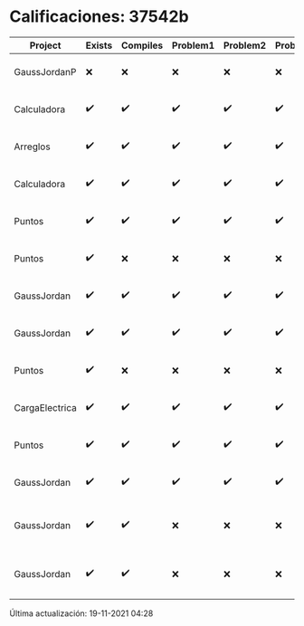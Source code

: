 # Calificaciones: 37542b
|Project|Exists|Compiles|Problem1|Problem2|Problem3|Extra|CommitHash|CommitDate|CheckDate|Comments|DueDate|Grade|
|-|-|-|-|-|-|-|-|-|-|-|-|-|
|GaussJordanP|❌|❌|❌|❌|❌|❌|NA|NA|19-11-2021 04:28:28|No se encontró el archivo en PracticasComputacionI/GaussJordanP/GaussJordanP.py|19-11-2021 21:00:00|5.0|
|Calculadora|✔️|✔️|✔️|✔️|✔️|✔️|22afae6e1938d3b283cced550ee2f5f879bf76d1|23-09-2021 21:04:54|23-09-2021 21:47:53|nan|17-09-2021 21:00:00|7.0|
|Arreglos|✔️|✔️|✔️|✔️|✔️|✔️|22afae6e1938d3b283cced550ee2f5f879bf76d1|23-09-2021 21:04:54|23-09-2021 21:48:36|nan|24-09-2021 21:00:00|10.0|
|Calculadora|✔️|✔️|✔️|✔️|✔️|✔️|3cfeb0f0cc94c53bfcc2999d3334350e8b17a5c8|17-09-2021 13:13:37|17-09-2021 14:10:35|nan|17-09-2021 21:00:00|10.0|
|Puntos|✔️|✔️|✔️|✔️|✔️|✔️|4552b6c82fa396b6f969245ace1aa02abe9c75c4|15-10-2021 15:45:30|15-10-2021 17:48:52|nan|15-10-2021 21:00:00|10.0|
|Puntos|✔️|❌|❌|❌|❌|❌|061c8916b7650e31cd798e4b5dd1da4b2ac4d769|15-10-2021 15:04:32|15-10-2021 15:26:12|Tu código no compila|15-10-2021 21:00:00|5.0|
|GaussJordan|✔️|✔️|✔️|✔️|✔️|✔️|4502c5705e6a223c4c51352239ecbe02fe08c7da|15-10-2021 15:04:24|15-10-2021 15:24:50|nan|01-10-2021 21:00:00|5.0|
|GaussJordan|✔️|✔️|✔️|✔️|✔️|✔️|6b3a45bce39a748bd4e72845f3b8355d711cf394|15-10-2021 10:15:45|15-10-2021 11:43:05|nan|01-10-2021 21:00:00|5.0|
|Puntos|✔️|❌|❌|❌|❌|❌|6b3a45bce39a748bd4e72845f3b8355d711cf394|15-10-2021 10:15:45|15-10-2021 11:44:27|Tu código no compila|15-10-2021 21:00:00|5.0|
|CargaElectrica|✔️|✔️|✔️|✔️|✔️|❌|e0b9cb0bc2d04c0d3aca9e294803cde2f2d9fc51|07-11-2021 18:40:55|07-11-2021 20:48:49|No calcula correctamente la carga de la molécula|08-11-2021 21:00:00|10.0|
|Puntos|✔️|✔️|✔️|✔️|✔️|✔️|acef732861160983f555e846ecb5dbe1b44d4963|07-11-2021 18:40:01|07-11-2021 20:48:00|¡Excelente trabajo!|15-10-2021 21:00:00|5.0|
|GaussJordan|✔️|✔️|✔️|✔️|✔️|✔️|2beef440b05dff49bf795c33b315b122bda7b453|01-10-2021 18:55:37|01-10-2021 20:10:46|nan|01-10-2021 21:00:00|10.0|
|GaussJordan|✔️|✔️|❌|❌|❌|❌|fa37a72ecfe142a49a39eb9d1070dc587bb9cbf1|01-10-2021 17:47:30|01-10-2021 18:02:24|No aplica correctamente el método de Gauss-Jordan-No aplica correctamente el método de Gauss-Jordan-No avisa al usuario que el sistema no tiene solución-No intercambia las filas cuando un pivote es cero|01-10-2021 21:00:00|6.0|
|GaussJordan|✔️|✔️|❌|❌|❌|❌|97976c7a1f1a50abd3c38c4f475bffcc97925551|01-10-2021 15:59:57|01-10-2021 16:19:22|No aplica correctamente el método de Gauss-Jordan-No aplica correctamente el método de Gauss-Jordan-No avisa al usuario que el sistema no tiene solución-No intercambia las filas cuando un pivote es cero|01-10-2021 21:00:00|6.0|

Última actualización: 19-11-2021 04:28